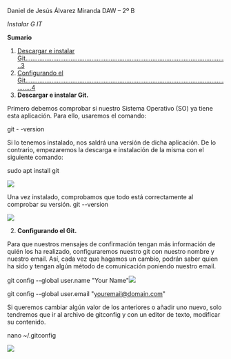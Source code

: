 ﻿Daniel de Jesús Álvarez Miranda DAW – 2º B

*Instalar G  IT*

**Sumario**

1. [Descargar e instalar Git....................................................................................................................3](#_page1_x56.70_y110.45)
1. [Configurando el Git..........................................................................................................................4](#_page2_x56.70_y110.45)
1. **Descargar e instalar Git.**

Primero debemos comprobar si nuestro Sistema Operativo (SO) ya tiene esta aplicación. Para ello, usaremos el comando:

git - -version

Si lo tenemos instalado, nos saldrá una versión de dicha aplicación. De lo contrario, empezaremos la descarga e instalación de la misma con el siguiente comando:

sudo apt install git

![](img/01.png)

Una vez instalado, comprobamos que todo está correctamente al comprobar su versión. git --version

![](img/02.png)

2. **Configurando el Git.**

Para que nuestros mensajes de confirmación tengan más información de quién los ha realizado, configuraremos nuestro git con nuestro nombre y nuestro email. Así, cada vez que hagamos un cambio, podrán saber quien ha sido y tengan algún método de comunicación poniendo nuestro email.

git config --global user.name "Your Name"![](img/03.png)

git config --global user.email "youremail@domain.com"

Si queremos cambiar algún valor de los anteriores o añadir uno nuevo, solo tendremos que ir al archivo de gitconfig y con un editor de texto, modificar su contenido.

nano ~/.gitconfig

![](img/04.png)
